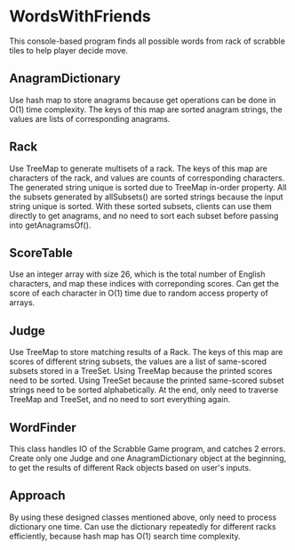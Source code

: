 # WordsWithFriends
This console-based program finds all possible words from rack of scrabble tiles to help player decide move.

## AnagramDictionary
Use hash map to store anagrams because get operations can be done in O(1) time complexity.
The keys of this map are sorted anagram strings, the values are lists of corresponding anagrams.

## Rack
Use TreeMap to generate multisets of a rack.
The keys of this map are characters of the rack, and values are counts of corresponding characters. 
The generated string unique is sorted due to TreeMap in-order property.
All the subsets generated by allSubsets() are sorted strings because the input string unique is sorted.
With these sorted subsets, clients can use them directly to get anagrams, and no need to sort each subset before passing into getAnagramsOf().

## ScoreTable
Use an integer array with size 26, which is the total number of English characters, and map these indices with correponding scores.
Can get the score of each character in O(1) time due to random access property of arrays.

## Judge
Use TreeMap to store matching results of a Rack.
The keys of this map are scores of different string subsets, the values are a list of same-scored subsets stored in a TreeSet.
Using TreeMap because the printed scores need to be sorted.
Using TreeSet because the printed same-scored subset strings need to be sorted alphabetically.
At the end, only need to traverse TreeMap and TreeSet, and no need to sort everything again.

## WordFinder
This class handles IO of the Scrabble Game program, and catches 2 errors.
Create only one Judge and one AnagramDictionary object at the beginning, to get the results of different Rack objects based on user's inputs.

## Approach
By using these designed classes mentioned above, only need to process dictionary one time.
Can use the dictionary repeatedly for different racks efficiently, because hash map has O(1) search time complexity.

